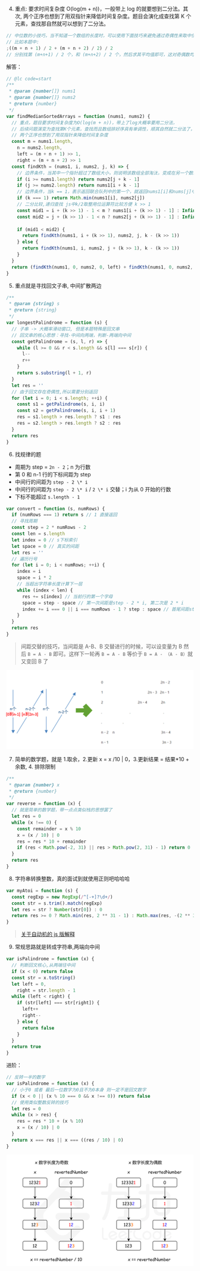 4. 重点: 要求时间复杂度 O(log(m + n))，一般带上 log 的就要想到二分法。其次, 两个正序也想到了用双指针来降低时间复杂度。题目会演化成查找第 K 个元素，查找那自然就可以想到了二分法。

```js
// 中位数的小技巧，当不知道一个数组的长度时，可以使用下面技巧来避免通过奇偶性来取中位数
// 比如本题中:
;((m + n + 1) / 2 + (m + n + 2) / 2) / 2
// 分别找第 (m+n+1) / 2 个，和 (m+n+2) / 2 个，然后求其平均值即可，这对奇偶数均适用。加入 m+n 为奇数的话，那么其实 (m+n+1) / 2 和 (m+n+2) / 2 的值相等，相当于两个相同的数字相加再除以2，还是其本身。对应数组上记得要减一才是索引
```

解答：

```js
// @lc code=start
/**
 * @param {number[]} nums1
 * @param {number[]} nums2
 * @return {number}
 */
var findMedianSortedArrays = function (nums1, nums2) {
  // 重点，题目要求时间复杂度为O(log(m + n))，带上了log大概率要用二分法，
  // 后续问题演变为查找第K个元素，查找而且数组排好序具有单调性，顺其自然就二分法了，对K二分。
  // 两个正序也想到了用双指针来降低时间复杂度
  const m = nums1.length,
    n = nums2.length,
    left = (m + n + 1) >> 1,
    right = (m + n + 2) >> 1
  const findKth = (nums1, i, nums2, j, k) => {
    // 边界条件，当其中一个指针超过了数组大小，则说明该数组全部淘汰，变成在另一个数组中找第k个
    if (i >= nums1.length) return nums2[j + k - 1]
    if (j >= nums2.length) return nums1[i + k - 1]
    // 边界条件，当k == 1，表示返回联合队列中的第一个，就返回nums1[i]和nums[j]中较小那个
    if (k === 1) return Math.min(nums1[i], nums2[j])
    // 二分比较,递归查找 js中k/2取整用位运算符比较方便 k >> 1
    const mid1 = i + (k >> 1) - 1 < m ? nums1[i + (k >> 1) - 1] : Infinity
    const mid2 = j + (k >> 1) - 1 < n ? nums2[j + (k >> 1) - 1] : Infinity

    if (mid1 < mid2) {
      return findKth(nums1, i + (k >> 1), nums2, j, k - (k >> 1))
    } else {
      return findKth(nums1, i, nums2, j + (k >> 1), k - (k >> 1))
    }
  }
  return (findKth(nums1, 0, nums2, 0, left) + findKth(nums1, 0, nums2, 0, right)) / 2
}
```

5. 重点就是寻找回文子串, 中间扩散两边

```js
/**
 * @param {string} s
 * @return {string}
 */
var longestPalindrome = function (s) {
  // 子串 -> 大概率滑动窗口, 但是本题特殊是回文串
  // 回文串的核心思想：寻找-中间向两端，判断-两端向中间
  const getPalindrome = (s, l, r) => {
    while (l >= 0 && r < s.length && s[l] === s[r]) {
      l--
      r++
    }
    return s.substring(l + 1, r)
  }
  let res = ''
  // 由于回文存在奇偶性,所以需要分别返回
  for (let i = 0; i < s.length; ++i) {
    const s1 = getPalindrome(s, i, i)
    const s2 = getPalindrome(s, i, i + 1)
    res = s1.length > res.length ? s1 : res
    res = s2.length > res.length ? s2 : res
  }
  return res
}
```

6. 找规律的题

- 周期为 step = `2n - 2`；n 为行数
- 第 0 和 n-1 行的下标间距为 step
- 中间行的间距为 `step - 2 \* i`
- 中间行的间距为 `step - 2 \* i` / `2 \* i` 交替；i 为从 0 开始的行数
- 下标不能超过 `s.length - 1`

```js
var convert = function (s, numRows) {
  if (numRows === 1) return s // 1 直接返回
  // 寻找周期
  const step = 2 * numRows - 2
  const len = s.length
  let index = 0 // s下标索引
  let space = 0 // 真实的间距
  let res = ''
  // 遍历行号
  for (let i = 0; i < numRows; ++i) {
    index = i
    space = i * 2
    // 当超出字符串长度计算下一层
    while (index < len) {
      res += s[index] // 当前行的第一个字母
      space = step - space // 第一次间距是step - 2 * i, 第二次是 2 * i
      index += i === 0 || i === numRows - 1 ? step : space // 首尾间距step, 其余间距space
    }
  }
  return res
}
```

> 间距交替的技巧，当间距是 A-B、B 交替进行的时候，可以设变量为 B 然后 `B = A - B` 即可。这样下一轮再 `B = A - B` 等价于 `B = A - （A - B）`就又变回 B 了

![7.12-2022-07-18](https://raw.githubusercontent.com/yokiizx/picgo/main/images/7.12-2022-07-18.png)

7. 简单的数学题，就是 1.取余，2.更新 x = x /10 | 0，3.更新结果 = 结果\*10 + 余数, 4. 排除限制

```js
/**
 * @param {number} x
 * @return {number}
 */
var reverse = function (x) {
  // 就是简单的数学题，带一点点类似栈的思想罢了
  let res = 0
  while (x !== 0) {
    const remainder = x % 10
    x = (x / 10) | 0
    res = res * 10 + remainder
    if (res < Math.pow(-2, 31) || res > Math.pow(2, 31) - 1) return 0
  }
  return res
}
```

8. 字符串转换整数，真的面试到就使用正则吧哈哈哈

```js
var myAtoi = function (s) {
  const regExp = new RegExp(/^[-+]?\d+/)
  const str = s.trim().match(regExp)
  let res = str ? Number(str[0]) : 0
  return res >= 0 ? Math.min(res, 2 ** 31 - 1) : Math.max(res, -(2 ** 31))
}
```

> [关于自动机的 js 版解释](https://leetcode.cn/problems/string-to-integer-atoi/solution/javascriptzi-dong-ji-guan-fang-ti-jie-de-xiang-xi-/)

9. 常规思路就是转成字符串,两端向中间

```js
var isPalindrome = function (x) {
  // 判断回文核心,从两端往中间
  if (x < 0) return false
  const str = x.toString()
  let left = 0,
    right = str.length - 1
  while (left < right) {
    if (str[left] === str[right]) {
      left++
      right--
    } else {
      return false
    }
  }
  return true
}
```

进阶：

```js
// 反转一半的数字
var isPalindrome = function (x) {
  // 小于0 或者 最后一位数字为0且不为0本身 则一定不是回文数字
  if (x < 0 || (x % 10 === 0 && x !== 0)) return false
  // 使用类似整数反转的技巧
  let res = 0
  while (x > res) {
    res = res * 10 + (x % 10)
    x = (x / 10) | 0
  }
  return x === res || x === ((res / 10) | 0)
}
```

![7.12-2022-07-19](https://raw.githubusercontent.com/yokiizx/picgo/main/images/7.12-2022-07-19.png)
